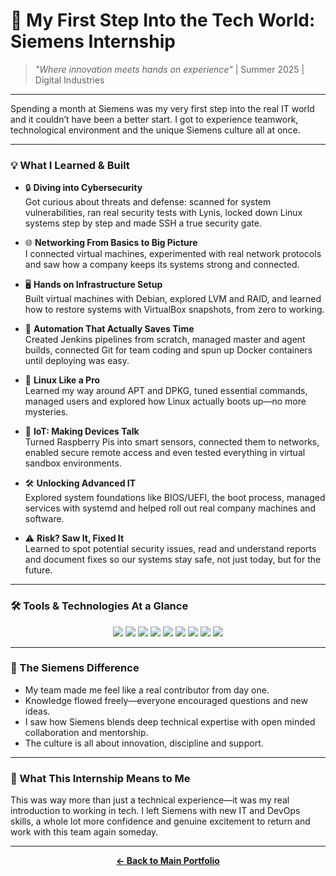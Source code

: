 # 🚀 My First Step Into the Tech World: Siemens Internship

> *"Where innovation meets hands on experience"* | Summer 2025 | Digital Industries

---

Spending a month at Siemens was my very first step into the real IT world and it couldn’t have been a better start. I got to experience teamwork, technological environment and the unique Siemens culture all at once.

---

### 💡 What I Learned & Built

- 🔒 **Diving into Cybersecurity**  
   Got curious about threats and defense: scanned for system vulnerabilities, ran real security tests with Lynis, locked down Linux systems step by step and made SSH a true security gate.

- 🌐 **Networking From Basics to Big Picture**  
   I connected virtual machines, experimented with real network protocols and saw how a company keeps its systems strong and connected.

- 🖥️ **Hands on Infrastructure Setup**  
   Built virtual machines with Debian, explored LVM and RAID, and learned how to restore systems with VirtualBox snapshots, from zero to working.

- 🔁 **Automation That Actually Saves Time**  
   Created Jenkins pipelines from scratch, managed master and agent builds, connected Git for team coding and spun up Docker containers until deploying was easy.

- 🐧 **Linux Like a Pro**  
   Learned my way around APT and DPKG, tuned essential commands, managed users and explored how Linux actually boots up—no more mysteries.

- 📡 **IoT: Making Devices Talk**  
   Turned Raspberry Pis into smart sensors, connected them to networks, enabled secure remote access and even tested everything in virtual sandbox environments.

- 🛠️ **Unlocking Advanced IT**  
   Explored system foundations like BIOS/UEFI, the boot process, managed services with systemd and helped roll out real company machines and software.

- ⚠️ **Risk? Saw It, Fixed It**  
   Learned to spot potential security issues, read and understand reports and document fixes so our systems stay safe, not just today, but for the future.

---

### 🛠️ Tools & Technologies At a Glance

<p align="center">
  <img src="https://img.shields.io/badge/Jenkins-D24939?style=flat&logo=jenkins&logoColor=white" />
  <img src="https://img.shields.io/badge/Docker-2496ED?style=flat&logo=docker&logoColor=white" />
  <img src="https://img.shields.io/badge/Git-F05032?style=flat&logo=git&logoColor=white" />
  <img src="https://img.shields.io/badge/Linux-FCC624?style=flat&logo=linux&logoColor=black" />
  <img src="https://img.shields.io/badge/VirtualBox-183A61?style=flat&logo=virtualbox&logoColor=white" />
  <img src="https://img.shields.io/badge/Raspberry%20Pi-C51A4A?style=flat&logo=raspberrypi&logoColor=white" />
  <img src="https://img.shields.io/badge/Lynis-FFA500?style=flat&logo=data:image/svg+xml;base64,PHN2ZyB3aWR0aD0iMzAiIGhlaWdodD0iMzAiIHhtbG5zPSJodHRwOi8vd3d3LnczLm9yZy8yMDAwL3N2ZyI+PHJlY3Qgd2lkdGg9IjMwIiBoZWlnaHQ9IjMwIiBmaWxsPSIjRkZBNTAwIi8+PC9zdmc+" />
  <img src="https://img.shields.io/badge/SSH-333366?style=flat&logo=gnu-bash&logoColor=white" />
  <img src="https://img.shields.io/badge/VS_Code-007ACC?style=flat&logo=visual-studio-code&logoColor=white" />
</p>

---

### 🌟 The Siemens Difference

- My team made me feel like a real contributor from day one.
- Knowledge flowed freely—everyone encouraged questions and new ideas.
- I saw how Siemens blends deep technical expertise with open minded collaboration and mentorship.
- The culture is all about innovation, discipline and support.

---

### 🚩 What This Internship Means to Me

This was way more than just a technical experience—it was my real introduction to working in tech.
I left Siemens with new IT and DevOps skills, a whole lot more confidence and genuine excitement to return and work with this team again someday.

---

<p align="center">
  <a href="../README.md"><b>← Back to Main Portfolio</b></a>
</p>

